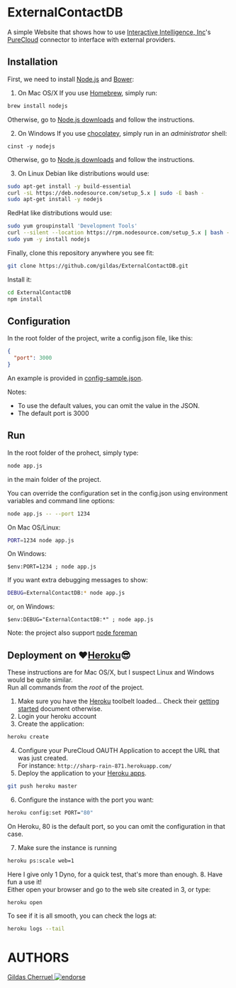ExternalContactDB
=================

A simple Website that shows how to use [Interactive Intelligence, Inc](https://www.inin.com)'s [PureCloud](https://mypurecloud.com) connector to interface with external providers.

Installation
------------

First, we need to install [Node.js](https://nodejs.org) and [Bower](http://bower.io):  

1. On Mac OS/X
  If you use [Homebrew](http://brew.sh), simply run:
  ```sh
  brew install nodejs
  ```
  Otherwise, go to [Node.js downloads](https://nodejs.org/en/download) and follow the instructions.

2. On  Windows
  If you use [chocolatey](https://chocolatey.org), simply run in an *administrator* shell:
  ```posh
  cinst -y nodejs
  ```
  Otherwise, go to [Node.js downloads](https://nodejs.org/en/download) and follow the instructions.

3. On Linux
  Debian like distributions would use:
  ```sh
  sudo apt-get install -y build-essential
  curl -sL https://deb.nodesource.com/setup_5.x | sudo -E bash -
  sudo apt-get install -y nodejs
  ```

  RedHat like distributions would use:
  ```sh
  sudo yum groupinstall 'Development Tools'
  curl --silent --location https://rpm.nodesource.com/setup_5.x | bash -
  sudo yum -y install nodejs
  ```

Finally, clone this repository anywhere you see fit:

```sh
git clone https://github.com/gildas/ExternalContactDB.git
```

Install it:
```sh
cd ExternalContactDB
npm install
```

Configuration
-------------

In the root folder of the project, write a config.json file, like this:

```json
{
  "port": 3000
}
```

An example is provided in [config-sample.json](../blob/master/config-sample.json).

Notes:
- To use the default values, you can omit the value in the JSON.
- The default port is 3000

Run
---

In the root folder of the prohect, simply type:
```sh
node app.js
```

in the main folder of the project.

You can override the configuration set in the config.json using environment variables and command line options:

```sh
node app.js -- --port 1234
```

On Mac OS/Linux:
```sh
PORT=1234 node app.js
```

On Windows:
```posh
$env:PORT=1234 ; node app.js
```

If you want extra debugging messages to show:

```sh
DEBUG=ExternalContactDB:* node app.js
```

or, on Windows:
```posh
$env:DEBUG="ExternalContactDB:*" ; node app.js
```

Note: the project also support [node foreman](https://github.com/strongloop/node-foreman)

Deployment on :heart:[Heroku](https://heroku.com):sunglasses:
----------------------

These instructions are for Mac OS/X, but I suspect Linux and Windows would be quite similar.  
Run all commands from the *root* of the project.

1. Make sure you have the [Heroku](https://heroku.com) toolbelt loaded... Check their [getting started](https://devcenter.heroku.com/login?back_to=%2Farticles%2Fgetting-started-with-nodejs) document otherwise.
2. Login your heroku account
3. Create the application:
```sh
heroku create
```
4. Configure your PureCloud OAUTH Application to accept the URL that was just created.  
   For instance: `http://sharp-rain-871.herokuapp.com/`
5. Deploy the application to your [Heroku apps](https://dashboard.heroku.com/apps).
```sh
git push heroku master
```
6. Configure the instance with the port you want:
```sh
heroku config:set PORT="80"
```
On Heroku, 80 is the default port, so you can omit the configuration in that case.

7. Make sure the instance is running
```sh
heroku ps:scale web=1
```
Here I give only 1 Dyno, for a quick test, that's more than enough.
8. Have fun a use it!  
Either open your browser and go to the web site created in 3, or type:
```sh
heroku open
```

To see if it is all smooth, you can check the logs at:
```sh
heroku logs --tail
```

AUTHORS
=======
[Gildas Cherruel ![endorse](https://api.coderwall.com/gildas/endorsecount.png)](https://coderwall.com/gildas)
